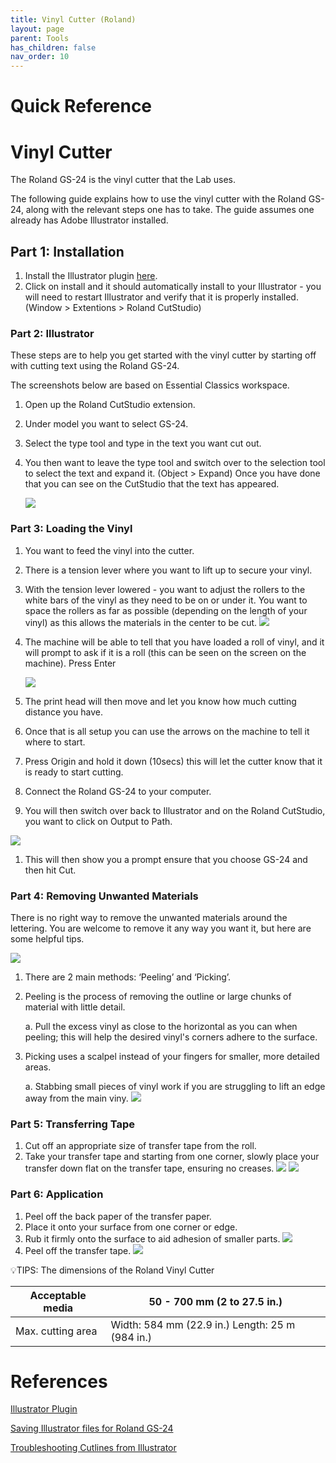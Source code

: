 ```yaml
---
title: Vinyl Cutter (Roland)
layout: page
parent: Tools
has_children: false
nav_order: 10
---
```


# Quick Reference

# Vinyl Cutter

The Roland GS-24 is the vinyl cutter that the Lab uses.

The following guide explains how to use the vinyl cutter with the Roland GS-24, along with the relevant steps one has to take. The guide assumes one already has Adobe Illustrator installed.

## Part 1: Installation

1. Install the Illustrator plugin [here](https://exchange.adobe.com/apps/cc/15901/roland-cutstudio-plugin-for-ai).
2. Click on install and it should automatically install to your Illustrator - you will need to restart Illustrator and verify that it is properly installed. (Window > Extentions > Roland CutStudio)

### Part 2: Illustrator

These steps are to help you get started with the vinyl cutter by starting off with cutting text using the Roland GS-24.

The screenshots below are based on Essential Classics workspace.

1. Open up the Roland CutStudio extension.
2. Under model you want to select GS-24.
3. Select the type tool and type in the text you want cut out.
4. You then want to leave the type tool and switch over to the selection tool to select the text and expand it. (Object > Expand) Once you have done that you can see on the CutStudio that the text has appeared.

   ![](/assets/images/vinyl_cutter/text-cut-studio.gif)

### Part 3: Loading the Vinyl

1. You want to feed the vinyl into the cutter.
2. There is a tension lever where you want to lift up to secure your vinyl.
3. With the tension lever lowered - you want to adjust the rollers to the white bars of the vinyl as they need to be on or under it. You want to space the rollers as far as possible (depending on the length of your vinyl) as this allows the materials in the center to be cut.
   ![](/assets/images/vinyl_cutter/tension_bar1.svg)
4. The machine will be able to tell that you have loaded a roll of vinyl, and it will prompt to ask if it is a roll (this can be seen on the screen on the machine). Press Enter

   ![](/assets/images/vinyl_cutter/vinyl_detected.gif)

5. The print head will then move and let you know how much cutting distance you have.
6. Once that is all setup you can use the arrows on the machine to tell it where to start.
7. Press Origin and hold it down (10secs) this will let the cutter know that it is ready to start cutting.
8. Connect the Roland GS-24 to your computer.
9. You will then switch over back to Illustrator and on the Roland CutStudio, you want to click on Output to Path.

![](/assets/images/vinyl_cutter/output_path1.gif)

1.  This will then show you a prompt ensure that you choose GS-24 and then hit Cut.

### Part 4: Removing Unwanted Materials

There is no right way to remove the unwanted materials around the lettering. You are welcome to remove it any way you want it, but here are some helpful tips.

![](/assets/images/vinyl_cutter/tools1.svg)

1. There are 2 main methods: ‘Peeling’ and ‘Picking’.
2. Peeling is the process of removing the outline or large chunks of material with little detail.

   a. Pull the excess vinyl as close to the horizontal as you can when peeling; this will help the desired vinyl's corners adhere to the surface.

3. Picking uses a scalpel instead of your fingers for smaller, more detailed areas.

   a. Stabbing small pieces of vinyl work if you are
   struggling to lift an edge away from the main viny.
   ![](/assets/images/vinyl_cutter/unwanted_materials2.svg)

### Part 5: Transferring Tape

1. Cut off an appropriate size of transfer tape from the roll.
2. Take your transfer tape and starting from one corner, slowly place your transfer down flat on the transfer tape, ensuring no creases.
   ![](/assets/images/vinyl_cutter/setup_transfer_paper1.svg)
   ![](/assets/images/vinyl_cutter/transfer_paper1.svg)

### Part 6: Application

1. Peel off the back paper of the transfer paper.
2. Place it onto your surface from one corner or edge.
3. Rub it firmly onto the surface to aid adhesion of smaller parts.
   ![](/assets/images/vinyl_cutter/transfer_to_surface1.svg)
4. Peel off the transfer tape.
   ![](/assets/images/vinyl_cutter/final_product2.svg)

💡TIPS: The dimensions of the Roland Vinyl Cutter

| Acceptable media  | 50 - 700 mm (2 to 27.5 in.)                     |
| ----------------- | ----------------------------------------------- |
| Max. cutting area | Width: 584 mm (22.9 in.) Length: 25 m (984 in.) |

# References

[Illustrator Plugin](https://exchange.adobe.com/apps/cc/15901/roland-cutstudio-plugin-for-ai)

[Saving Illustrator files for Roland GS-24](https://www.youtube.com/watch?v=cT2VukASY-s)

[Troubleshooting Cutlines from Illustrator](https://www.youtube.com/watch?v=3Fg1Hmunlcw)
